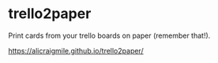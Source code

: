 # trello2paper

Print cards from your trello boards on paper (remember that!).

https://alicraigmile.github.io/trello2paper/
